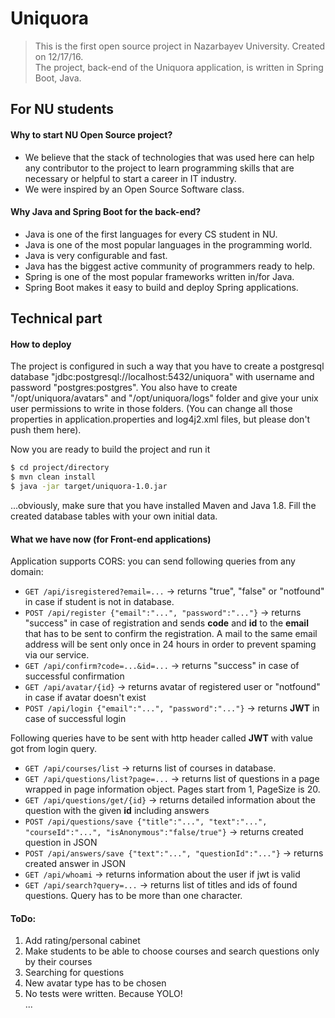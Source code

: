# Uniquora
> This is the first open source project in Nazarbayev University. Created on 12/17/16.<br>
> The project, back-end of the Uniquora application, is written in Spring Boot, Java.

## For NU students

#### Why to start NU Open Source project?
* We believe that the stack of technologies that was used here can help any contributor to the project to learn programming skills that are necessary or helpful to start a career in IT industry.
* We were inspired by an Open Source Software class.

#### Why Java and Spring Boot for the back-end?
* Java is one of the first languages for every CS student in NU.
* Java is one of the most popular languages in the programming world.
* Java is very configurable and fast.
* Java has the biggest active community of programmers ready to help.
* Spring is one of the most popular frameworks written in/for Java.
* Spring Boot makes it easy to build and deploy Spring applications.

## Technical part

#### How to deploy
The project is configured in such a way that you have to create a postgresql database "jdbc:postgresql://localhost:5432/uniquora" with username and password "postgres:postgres".
You also have to create "/opt/uniquora/avatars" and "/opt/uniquora/logs" folder and give your unix user permissions to write in those folders. (You can change all those properties in application.properties and log4j2.xml files, but please don't push them here).

Now you are ready to build the project and run it
```sh
$ cd project/directory
$ mvn clean install
$ java -jar target/uniquora-1.0.jar
```
...obviously, make sure that you have installed Maven and Java 1.8. Fill the created database tables with your own initial data.

#### What we have now (for Front-end applications)
Application supports CORS: you can send following queries from any domain:

* ``GET /api/isregistered?email=...`` -> returns "true", "false" or "notfound" in case if student is not in database.
* ``POST /api/register {"email":"...", "password":"..."}`` -> returns "success" in case of registration and sends **code** and **id** to the **email** that has to be sent to confirm the registration. A mail to the same email address will be sent only once in 24 hours in order to prevent spaming via our service.
* ``GET /api/confirm?code=...&id=...`` -> returns "success" in case of successful confirmation
* ``GET /api/avatar/{id}`` -> returns avatar of registered user or "notfound" in case if avatar doesn't exist
* ``POST /api/login {"email":"...", "password":"..."}`` -> returns **JWT** in case of successful login

Following queries have to be sent with http header called **JWT** with value got from login query.
* ``GET /api/courses/list`` -> returns list of courses in database.
* ``GET /api/questions/list?page=...`` -> returns list of questions in a page wrapped in page information object. Pages start from 1, PageSize is 20.
* ``GET /api/questions/get/{id}`` -> returns detailed information about the question with the given **id** including answers
* ``POST /api/questions/save {"title":"...", "text":"...", "courseId":"...", "isAnonymous":"false/true"}`` -> returns created question in JSON
* ``POST /api/answers/save {"text":"...", "questionId":"..."}`` -> returns created answer in JSON
* ``GET /api/whoami`` -> returns information about the user if jwt is valid
* ``GET /api/search?query=...`` -> returns list of titles and ids of found questions. Query has to be more than one character.

#### ToDo:
1) Add rating/personal cabinet<br>
2) Make students to be able to choose courses and search questions only by their courses<br>
3) Searching for questions<br>
4) New avatar type has to be chosen<br>
5) No tests were written. Because YOLO!<br>
...
